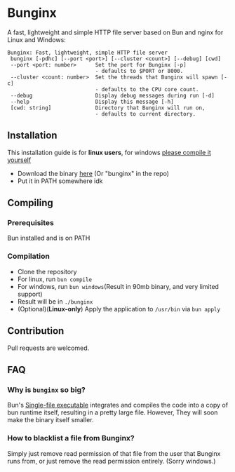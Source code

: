 # Bunginx

A fast, lightweight and simple HTTP file server based on Bun and nginx for Linux and Windows:
```
Bunginx: Fast, lightweight, simple HTTP file server
 bunginx [-pdhc] [--port <port>] [--cluster <count>] [--debug] [cwd]
 --port <port: number>      Set the port for Bunginx [-p]
                            - defaults to $PORT or 8000.
 --cluster <count: number>  Set the threads that Bunginx will spawn [-c]
                            - defaults to the CPU core count.
 --debug                    Display debug messages during run [-d]
 --help                     Display this message [-h]
 [cwd: string]              Directory that Bunginx will run on,
                            - defaults to current directory.
```

## Installation
This installation guide is for **linux users**, for windows [please compile it yourself](#compiling)
- Download the binary [here](https://github.com/superdinmc/Bunginx/raw/main/bunginx) (Or "bunginx" in the repo)
- Put it in PATH somewhere idk
## Compiling
### Prerequisites
Bun installed and is on PATH
### Compilation
- Clone the repository
- For linux, run `bun compile`
- For windows, run `bun windows`(Result in 90mb binary, and very limited support)
- Result will be in `./bunginx`
- (Optional)(**Linux-only**) Apply the application to `/usr/bin` via `bun apply`
## Contribution
Pull requests are welcomed.
## FAQ
### Why is `bunginx` so big?
Bun's [Single-file executable](https://bun.sh/docs/bundler/executables) integrates and compiles the code into a copy of bun runtime itself, resulting in a pretty large file.
However, They will soon make the binary itself smaller.
### How to blacklist a file from Bunginx?
Simply just remove read permission of that file from the user that Bunginx runs from, or just remove the read permission entirely. (Sorry windows.)
